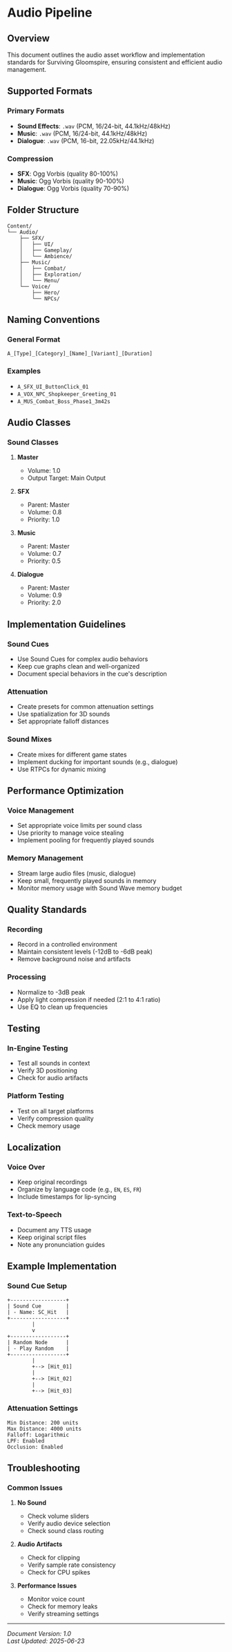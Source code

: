 # Audio Pipeline

## Overview
This document outlines the audio asset workflow and implementation standards for Surviving Gloomspire, ensuring consistent and efficient audio management.

## Supported Formats

### Primary Formats
- **Sound Effects**: `.wav` (PCM, 16/24-bit, 44.1kHz/48kHz)
- **Music**: `.wav` (PCM, 16/24-bit, 44.1kHz/48kHz)
- **Dialogue**: `.wav` (PCM, 16-bit, 22.05kHz/44.1kHz)

### Compression
- **SFX**: Ogg Vorbis (quality 80-100%)
- **Music**: Ogg Vorbis (quality 90-100%)
- **Dialogue**: Ogg Vorbis (quality 70-90%)

## Folder Structure

```
Content/
└── Audio/
    ├── SFX/
    │   ├── UI/
    │   ├── Gameplay/
    │   └── Ambience/
    ├── Music/
    │   ├── Combat/
    │   ├── Exploration/
    │   └── Menu/
    └── Voice/
        ├── Hero/
        └── NPCs/
```

## Naming Conventions

### General Format
```
A_[Type]_[Category]_[Name]_[Variant]_[Duration]
```

### Examples
- `A_SFX_UI_ButtonClick_01`
- `A_VOX_NPC_Shopkeeper_Greeting_01`
- `A_MUS_Combat_Boss_Phase1_3m42s`

## Audio Classes

### Sound Classes
1. **Master**
   - Volume: 1.0
   - Output Target: Main Output

2. **SFX**
   - Parent: Master
   - Volume: 0.8
   - Priority: 1.0

3. **Music**
   - Parent: Master
   - Volume: 0.7
   - Priority: 0.5

4. **Dialogue**
   - Parent: Master
   - Volume: 0.9
   - Priority: 2.0

## Implementation Guidelines

### Sound Cues
- Use Sound Cues for complex audio behaviors
- Keep cue graphs clean and well-organized
- Document special behaviors in the cue's description

### Attenuation
- Create presets for common attenuation settings
- Use spatialization for 3D sounds
- Set appropriate falloff distances

### Sound Mixes
- Create mixes for different game states
- Implement ducking for important sounds (e.g., dialogue)
- Use RTPCs for dynamic mixing

## Performance Optimization

### Voice Management
- Set appropriate voice limits per sound class
- Use priority to manage voice stealing
- Implement pooling for frequently played sounds

### Memory Management
- Stream large audio files (music, dialogue)
- Keep small, frequently played sounds in memory
- Monitor memory usage with Sound Wave memory budget

## Quality Standards

### Recording
- Record in a controlled environment
- Maintain consistent levels (-12dB to -6dB peak)
- Remove background noise and artifacts

### Processing
- Normalize to -3dB peak
- Apply light compression if needed (2:1 to 4:1 ratio)
- Use EQ to clean up frequencies

## Testing

### In-Engine Testing
- Test all sounds in context
- Verify 3D positioning
- Check for audio artifacts

### Platform Testing
- Test on all target platforms
- Verify compression quality
- Check memory usage

## Localization

### Voice Over
- Keep original recordings
- Organize by language code (e.g., `EN`, `ES`, `FR`)
- Include timestamps for lip-syncing

### Text-to-Speech
- Document any TTS usage
- Keep original script files
- Note any pronunciation guides

## Example Implementation

### Sound Cue Setup
```
+------------------+
| Sound Cue        |
| - Name: SC_Hit   |
+------------------+
        |
        v
+------------------+
| Random Node      |
| - Play Random    |
+------------------+
        |
        +--> [Hit_01]
        |
        +--> [Hit_02]
        |
        +--> [Hit_03]
```

### Attenuation Settings
```
Min Distance: 200 units
Max Distance: 4000 units
Falloff: Logarithmic
LPF: Enabled
Occlusion: Enabled
```

## Troubleshooting

### Common Issues
1. **No Sound**
   - Check volume sliders
   - Verify audio device selection
   - Check sound class routing

2. **Audio Artifacts**
   - Check for clipping
   - Verify sample rate consistency
   - Check for CPU spikes

3. **Performance Issues**
   - Monitor voice count
   - Check for memory leaks
   - Verify streaming settings

---
*Document Version: 1.0*  
*Last Updated: 2025-06-23*
